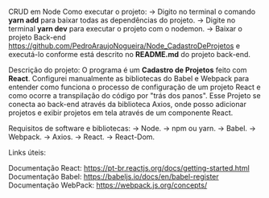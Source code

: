 CRUD em Node
Como executar o projeto:
-> Digito no terminal o comando **yarn add** para baixar todas as dependências do projeto.
-> Digite no terminal **yarn dev** para executar o projeto com o nodemon.
-> Baixar o projeto Back-end <https://github.com/PedroAraujoNogueira/Node_CadastroDeProjetos> e executá-lo conforme está descrito no **README.md** do projeto back-end. 

Descrição do projeto:
O programa é um **Cadastro de Projetos** feito com **React**. Configurei manualmente as bibliotecas do Babel e Webpack para entender como funciona o processo de configuração de um projeto React e como ocorre a transpilação do código por "trás dos panos". Esse Projeto se conecta ao back-end através da biblioteca Axios, onde posso adicionar projetos e exibir projetos em tela através de um componente React. 

Requisitos de software e bibliotecas:
-> Node.
-> npm ou yarn.
-> Babel. 
-> Webpack. 
-> Axios.
-> React.
-> React-Dom.

Links úteis:

Documentação React: <https://pt-br.reactjs.org/docs/getting-started.html>
Documentação Babel: <https://babeljs.io/docs/en/babel-register>
Documentação WebPack: <https://webpack.js.org/concepts/>